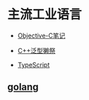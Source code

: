 # 主流工业语言

- [Objective-C笔记](./Objective-C.md)

- [C++泛型獭祭](./generic_programming/generic_programming.md)

- [TypeScript](./ts.md)

## [golang](./golang/index.md)